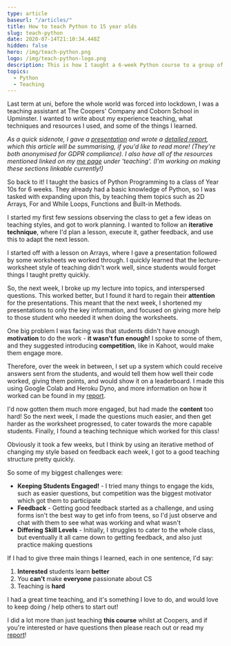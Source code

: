 ```yaml
---
type: article
baseurl: "/articles/"
title: How to teach Python to 15 year olds
slug: teach-python
date: 2020-07-14T21:10:34.448Z
hidden: false
hero: /img/teach-python.png
logo: /img/teach-python-logo.png
description: This is how I taught a 6-week Python course to a group of 15 year olds
topics:
  - Python
  - Teaching
---
```


Last term at uni, before the whole world was forced into lockdown, I was a teaching assistant at The Coopers' Company and Coborn School in Upminster. I wanted to write about my experience teaching, what techniques and resources I used, and some of the things I learned.

_As a quick sidenote, I gave a [presentation](/files/ccsis-presentation.pdf) and wrote a [detailed report](/files/ccsis-report.pdf), which this article will be summarising, if you'd like to read more! (They're both anonymised for GDPR compliance). I also have all of the resources mentioned linked on my [me page](/me) under 'teaching'. (I'm working on making these sections linkable currently!)_

So back to it! I taught the basics of Python Programming to a class of Year 10s for 6 weeks. They already had a basic knowledge of Python, so I was tasked with expanding upon this, by teaching them topics such as 2D Arrays, For and While Loops, Functions and Built-in Methods.

I started my first few sessions observing the class to get a few ideas on teaching styles, and got to work planning. I wanted to follow an <span class="is-red">**iterative technique**</span>, where I'd plan a lesson, execute it, gather feedback, and use this to adapt the next lesson.

I started off with a lesson on Arrays, where I gave a presentation followed by some worksheets we worked through. I quickly learned that the lecture-worksheet style of teaching didn't work well, since students would forget things I taught pretty quickly.

So, the next week, I broke up my lecture into topics, and interspersed questions. This worked better, but I found it hard to regain their <span class="is-red">**attention**</span> for the presentations. This meant that the next week, I shortened my presentations to only the key information, and focused on giving more help to those student who needed it when doing the worksheets.

One big problem I was facing was that students didn't have enough <span class="is-red">**motivation**</span> to do the work - <span class="is-red">**it wasn't fun enough!**</span> I spoke to some of them, and they suggested introducing <span class="is-red">**competition**</span>, like in Kahoot, would make them engage more.

Therefore, over the week in between, I set up a system which could receive answers sent from the students, and would tell them how well their code worked, giving them points, and would show it on a leaderboard. I made this using Google Colab and Heroku Dyno, and more information on how it worked can be found in my [report](/files/ccsis-report.pdf).

I'd now gotten them much more engaged, but had made the <span class="is-red">**content**</span> too hard! So the next week, I made the questions much easier, and then get harder as the worksheet progressed, to cater towards the more capable students. Finally, I found a teaching technique which worked for this class!

Obviously it took a few weeks, but I think by using an iterative method of changing my style based on feedback each week, I got to a good teaching structure pretty quickly.

So some of my biggest challenges were:

- <span class="is-red">**Keeping Students Engaged!**</span> - I tried many things to engage the kids, such as easier questions, but competition was the biggest motivator which got them to participate
- <span class="is-red">**Feedback**</span> - Getting good feedback started as a challenge, and using forms isn't the best way to get info from teens, so I'd just observe and chat with them to see what was working and what wasn't
- <span class="is-red">**Differing Skill Levels**</span> - Initially, I struggles to cater to the whole class, but eventually it all came down to getting feedback, and also just practice making questions

If I had to give three main things I learned, each in one sentence, I'd say:

1. <span class="is-red">**Interested**</span> students learn <span class="is-red">**better**</span>
2. You <span class="is-red">**can’t**</span> make <span class="is-red">**everyone**</span> passionate about CS
3. Teaching is<span class="is-red"> **hard**</span>

I had a great time teaching, and it's something I love to do, and would love to keep doing / help others to start out!

I did a lot more than just teaching **this course** whilst at Coopers, and if you're interested or have questions then please reach out or read my [report](/files/ccsis-report.pdf)!
